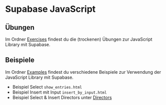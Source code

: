 # Supabase JavaScript

## Übungen

Im Ordner [Exercises](exercises/readme.md) findest du die (trockenen) Übungen zur JavaScript Library mit Supabase.

## Beispiele

Im Ordner [Examples](examples/readme.md) findest du verschiedene Beispiele zur Verwendung der JavaScript Library mit Supabase.

- Beispiel Select `show_entries.html`
- Beispiel Insert mit Input `insert_by_input.html`
- Beispiel Select & Insert Directors unter [Directors](examples/directors)